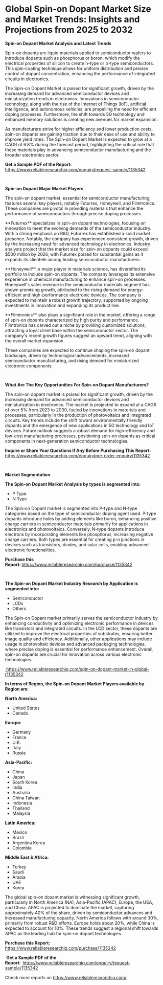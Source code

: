 <p><h1>Global Spin-on Dopant Market Size and Market Trends: Insights and Projections from 2025 to 2032</h1></p><p><strong>Spin-on Dopant Market Analysis and Latest Trends</strong></p>
<p><p>Spin-on dopants are liquid materials applied to semiconductor wafers to introduce dopants such as phosphorus or boron, which modify the electrical properties of silicon to create n-type or p-type semiconductors. This spin-coating technique allows for uniform distribution and precise control of dopant concentration, enhancing the performance of integrated circuits in electronics.</p><p>The Spin-on Dopant Market is poised for significant growth, driven by the increasing demand for advanced semiconductor devices and miniaturization trends in electronics. Innovations in semiconductor technology, along with the rise of the Internet of Things (IoT), artificial intelligence, and autonomous vehicles, are propelling the need for efficient doping processes. Furthermore, the shift towards 5G technology and enhanced memory solutions is creating new avenues for market expansion. </p><p>As manufacturers strive for higher efficiency and lower production costs, spin-on dopants are gaining traction due to their ease of use and ability to improve yield rates. The Spin-on Dopant Market is expected to grow at a CAGR of 6.8% during the forecast period, highlighting the critical role that these materials play in advancing semiconductor manufacturing and the broader electronics sector.</p></p>
<p><strong>Get a Sample PDF of the Report:&nbsp;</strong> <a href="https://www.reliableresearchiq.com/enquiry/request-sample/1135342?utm_campaign=3547&utm_medium=2&utm_source=Github&utm_content=ia&utm_term=25032025&utm_id=spin-on-dopant">https://www.reliableresearchiq.com/enquiry/request-sample/1135342</a></p>
<p>&nbsp;</p>
<p><strong>Spin-on Dopant Major Market Players</strong></p>
<p><p>The spin-on dopant market, essential for semiconductor manufacturing, features several key players, notably Futurrex, Honeywell, and Filmtronics. These companies are pivotal in providing materials that enhance the performance of semiconductors through precise doping processes.</p><p>**Futurrex** specializes in spin-on dopant technologies, focusing on innovation to meet the evolving demands of the semiconductor industry. With a strong emphasis on R&D, Futurrex has established a solid market presence. Notably, the company has experienced consistent growth, driven by the increasing need for advanced technology in electronics. Industry analysts project that the market size for spin-on dopants could exceed $500 million by 2026, with Futurrex poised for substantial gains as it expands its clientele among leading semiconductor manufacturers.</p><p>**Honeywell**, a major player in materials science, has diversified its portfolio to include spin-on dopants. The company leverages its extensive experience in chemical manufacturing to enhance spin-on processes. Honeywell's sales revenue in the semiconductor materials segment has shown promising growth, attributed to the rising demand for energy-efficient and high-performance electronic devices. The company is expected to maintain a robust growth trajectory, supported by ongoing investments in innovation and expanding its product line.</p><p>**Filmtronics** also plays a significant role in the market, offering a range of spin-on dopants characterized by high purity and performance. Filmtronics has carved out a niche by providing customized solutions, attracting a loyal client base within the semiconductor sector. The company's recent growth figures suggest an upward trend, aligning with the overall market expansion.</p><p>These companies are expected to continue shaping the spin-on dopant landscape, driven by technological advancements, increased semiconductor manufacturing, and rising demand for miniaturized electronic components.</p></p>
<p>&nbsp;</p>
<p><strong>What Are The Key Opportunities For Spin-on Dopant Manufacturers?</strong></p>
<p><p>The spin-on dopant market is poised for significant growth, driven by the increasing demand for advanced semiconductor devices and miniaturization in electronics. The market is projected to expand at a CAGR of over 5% from 2023 to 2030, fueled by innovations in materials and processes, particularly in the production of photovoltaics and integrated circuits. Key trends include the shift toward environmentally friendly dopants and the emergence of new applications in 5G technology and IoT devices. Future outlook suggests a robust demand for high-efficiency and low-cost manufacturing processes, positioning spin-on dopants as critical components in next-generation semiconductor technologies.</p></p>
<p><strong>Inquire or Share Your Questions If Any Before Purchasing This Report:</strong> <a href="https://www.reliableresearchiq.com/enquiry/pre-order-enquiry/1135342?utm_campaign=3547&utm_medium=2&utm_source=Github&utm_content=ia&utm_term=25032025&utm_id=spin-on-dopant">https://www.reliableresearchiq.com/enquiry/pre-order-enquiry/1135342</a></p>
<p>&nbsp;</p>
<p><strong>Market Segmentation</strong></p>
<p><strong>The Spin-on Dopant Market Analysis by types is segmented into:</strong></p>
<p><ul><li>P Type</li><li>N Type</li></ul></p>
<p><p>The Spin-on Dopant market is segmented into P-type and N-type categories based on the type of semiconductor doping agent used. P-type dopants introduce holes by adding elements like boron, enhancing positive charge carriers in semiconductor materials primarily for applications in electronics and photovoltaics. Conversely, N-type dopants introduce electrons by incorporating elements like phosphorus, increasing negative charge carriers. Both types are essential for creating p-n junctions in devices such as transistors, diodes, and solar cells, enabling advanced electronic functionalities.</p></p>
<p><strong>Purchase this Report:&nbsp;</strong><a href="https://www.reliableresearchiq.com/purchase/1135342?utm_campaign=3547&utm_medium=2&utm_source=Github&utm_content=ia&utm_term=25032025&utm_id=spin-on-dopant">https://www.reliableresearchiq.com/purchase/1135342</a></p>
<p>&nbsp;</p>
<p><strong>The Spin-on Dopant Market Industry Research by Application is segmented into:</strong></p>
<p><ul><li>Semiconductor</li><li>LCDs</li><li>Others</li></ul></p>
<p><p>The Spin-on Dopant market primarily serves the semiconductor industry by enhancing conductivity and optimizing electronic performance in devices like transistors and integrated circuits. In the LCD sector, these dopants are utilized to improve the electrical properties of substrates, ensuring better image quality and efficiency. Additionally, other applications may include usage in photovoltaic devices and advanced packaging technologies, where precise doping is essential for performance enhancement. Overall, spin-on dopants are crucial for innovation across various electronic technologies.</p></p>
<p><a href="https://www.reliableresearchiq.com/spin-on-dopant-market-in-global-r1135342?utm_campaign=3547&utm_medium=2&utm_source=Github&utm_content=ia&utm_term=25032025&utm_id=spin-on-dopant">&nbsp;https://www.reliableresearchiq.com/spin-on-dopant-market-in-global-r1135342</a></p>
<p><strong>In terms of Region, the Spin-on Dopant Market Players available by Region are:</strong></p>
<p>
    <p> <strong> North America: </strong>
        <ul>
            <li>United States</li>
            <li>Canada</li>
        </ul>
        </p> 
    <p> <strong> Europe: </strong>
        <ul>
            <li>Germany</li>
            <li>France</li>
            <li>U.K.</li>
            <li>Italy</li>
            <li>Russia</li>
        </ul>
        </p> 
    <p> <strong> Asia-Pacific: </strong>
        <ul>
            <li>China</li>
            <li>Japan</li>
            <li>South Korea</li>
            <li>India</li>
            <li>Australia</li>
            <li>China Taiwan</li>
            <li>Indonesia</li>
            <li>Thailand</li>
            <li>Malaysia</li>
        </ul>
        </p> 
    <p> <strong> Latin America: </strong>
        <ul>
            <li>Mexico</li>
            <li>Brazil</li>
            <li>Argentina Korea</li>
            <li>Colombia</li>
        </ul>
        </p> 
    <p> <strong> Middle East & Africa: </strong>
        <ul>
            <li>Turkey</li>
            <li>Saudi</li>
            <li>Arabia</li>
            <li>UAE</li>
            <li>Korea</li>
        </ul>
    </p>
    </p>
<p><p>The global spin-on dopant market is witnessing significant growth, particularly in North America (NA), Asia-Pacific (APAC), Europe, the USA, and China. APAC is projected to dominate the market, capturing approximately 40% of the share, driven by semiconductor advances and increased manufacturing capacity. North America follows with around 30%, primarily from robust R&D efforts. Europe holds about 20%, while China is expected to account for 10%. These trends suggest a regional shift towards APAC as the leading hub for spin-on dopant technologies.</p></p>
<p><strong>Purchase this Report: </strong><a href="https://www.reliableresearchiq.com/purchase/1135342?utm_campaign=3547&utm_medium=2&utm_source=Github&utm_content=ia&utm_term=25032025&utm_id=spin-on-dopant">https://www.reliableresearchiq.com/purchase/1135342</a></p>
<p>&nbsp;<strong>Get a Sample PDF of the Report:&nbsp;&nbsp;</strong><a href="https://www.reliableresearchiq.com/enquiry/request-sample/1135342?utm_campaign=3547&utm_medium=2&utm_source=Github&utm_content=ia&utm_term=25032025&utm_id=spin-on-dopant">https://www.reliableresearchiq.com/enquiry/request-sample/1135342</a></p>
<p><strong></strong></p>
<p>Check more reports on <a href="https://www.reliableresearchiq.com/?utm_campaign=3547&utm_medium=2&utm_source=Github&utm_content=ia&utm_term=25032025&utm_id=spin-on-dopant">https://www.reliableresearchiq.com/</a></p>